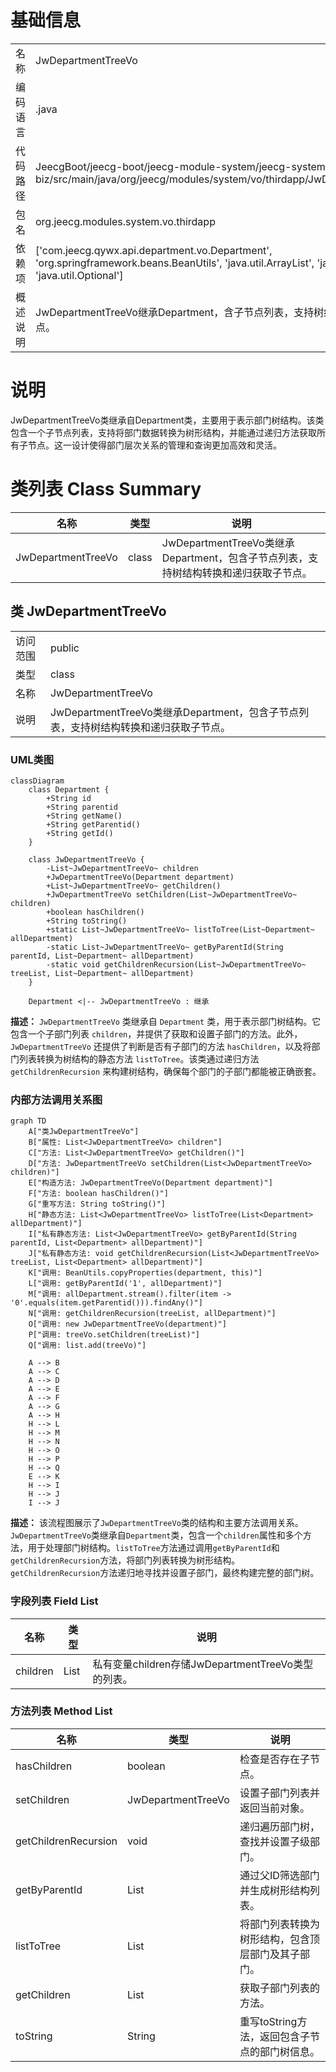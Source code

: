 # 基础信息

|      |      |
|------|------|
| 名称 | JwDepartmentTreeVo |
| 编码语言 | .java |
| 代码路径 | JeecgBoot/jeecg-boot/jeecg-module-system/jeecg-system-biz/src/main/java/org/jeecg/modules/system/vo/thirdapp/JwDepartmentTreeVo.java |
| 包名 | org.jeecg.modules.system.vo.thirdapp |
| 依赖项 | ['com.jeecg.qywx.api.department.vo.Department', 'org.springframework.beans.BeanUtils', 'java.util.ArrayList', 'java.util.List', 'java.util.Optional'] |
| 概述说明 | JwDepartmentTreeVo继承Department，含子节点列表，支持树结构和递归获取子节点。 |

# 说明

JwDepartmentTreeVo类继承自Department类，主要用于表示部门树结构。该类包含一个子节点列表，支持将部门数据转换为树形结构，并能通过递归方法获取所有子节点。这一设计使得部门层次关系的管理和查询更加高效和灵活。

# 类列表 Class Summary

| 名称   | 类型  | 说明 |
|-------|------|-------------|
| JwDepartmentTreeVo | class | JwDepartmentTreeVo类继承Department，包含子节点列表，支持树结构转换和递归获取子节点。 |



## 类 JwDepartmentTreeVo

|      |      |
|------|------|
| 访问范围 | public |
| 类型 | class |
| 名称 | JwDepartmentTreeVo |
| 说明 | JwDepartmentTreeVo类继承Department，包含子节点列表，支持树结构转换和递归获取子节点。 |


### UML类图

```mermaid
classDiagram
    class Department {
        +String id
        +String parentid
        +String getName()
        +String getParentid()
        +String getId()
    }

    class JwDepartmentTreeVo {
        -List~JwDepartmentTreeVo~ children
        +JwDepartmentTreeVo(Department department)
        +List~JwDepartmentTreeVo~ getChildren()
        +JwDepartmentTreeVo setChildren(List~JwDepartmentTreeVo~ children)
        +boolean hasChildren()
        +String toString()
        +static List~JwDepartmentTreeVo~ listToTree(List~Department~ allDepartment)
        -static List~JwDepartmentTreeVo~ getByParentId(String parentId, List~Department~ allDepartment)
        -static void getChildrenRecursion(List~JwDepartmentTreeVo~ treeList, List~Department~ allDepartment)
    }

    Department <|-- JwDepartmentTreeVo : 继承
```

**描述：**
`JwDepartmentTreeVo` 类继承自 `Department` 类，用于表示部门树结构。它包含一个子部门列表 `children`，并提供了获取和设置子部门的方法。此外，`JwDepartmentTreeVo` 还提供了判断是否有子部门的方法 `hasChildren`，以及将部门列表转换为树结构的静态方法 `listToTree`。该类通过递归方法 `getChildrenRecursion` 来构建树结构，确保每个部门的子部门都能被正确嵌套。


### 内部方法调用关系图

```mermaid
graph TD
    A["类JwDepartmentTreeVo"]
    B["属性: List<JwDepartmentTreeVo> children"]
    C["方法: List<JwDepartmentTreeVo> getChildren()"]
    D["方法: JwDepartmentTreeVo setChildren(List<JwDepartmentTreeVo> children)"]
    E["构造方法: JwDepartmentTreeVo(Department department)"]
    F["方法: boolean hasChildren()"]
    G["重写方法: String toString()"]
    H["静态方法: List<JwDepartmentTreeVo> listToTree(List<Department> allDepartment)"]
    I["私有静态方法: List<JwDepartmentTreeVo> getByParentId(String parentId, List<Department> allDepartment)"]
    J["私有静态方法: void getChildrenRecursion(List<JwDepartmentTreeVo> treeList, List<Department> allDepartment)"]
    K["调用: BeanUtils.copyProperties(department, this)"]
    L["调用: getByParentId('1', allDepartment)"]
    M["调用: allDepartment.stream().filter(item -> '0'.equals(item.getParentid())).findAny()"]
    N["调用: getChildrenRecursion(treeList, allDepartment)"]
    O["调用: new JwDepartmentTreeVo(department)"]
    P["调用: treeVo.setChildren(treeList)"]
    Q["调用: list.add(treeVo)"]

    A --> B
    A --> C
    A --> D
    A --> E
    A --> F
    A --> G
    A --> H
    H --> L
    H --> M
    H --> N
    H --> O
    H --> P
    H --> Q
    E --> K
    H --> I
    H --> J
    I --> J
```

**描述：**
该流程图展示了`JwDepartmentTreeVo`类的结构和主要方法调用关系。`JwDepartmentTreeVo`类继承自`Department`类，包含一个`children`属性和多个方法，用于处理部门树结构。`listToTree`方法通过调用`getByParentId`和`getChildrenRecursion`方法，将部门列表转换为树形结构。`getChildrenRecursion`方法递归地寻找并设置子部门，最终构建完整的部门树。

### 字段列表 Field List

| 名称  | 类型  | 说明 |
|-------|-------|------|
| children | List<JwDepartmentTreeVo> | 私有变量children存储JwDepartmentTreeVo类型的列表。 |

### 方法列表 Method List

| 名称  | 类型  | 说明 |
|-------|-------|------|
| hasChildren | boolean | 检查是否存在子节点。 |
| setChildren | JwDepartmentTreeVo | 设置子部门列表并返回当前对象。 |
| getChildrenRecursion | void | 递归遍历部门树，查找并设置子级部门。 |
| getByParentId | List<JwDepartmentTreeVo> | 通过父ID筛选部门并生成树形结构列表。 |
| listToTree | List<JwDepartmentTreeVo> | 将部门列表转换为树形结构，包含顶层部门及其子部门。 |
| getChildren | List<JwDepartmentTreeVo> | 获取子部门列表的方法。 |
| toString | String | 重写toString方法，返回包含子节点的部门树信息。 |




